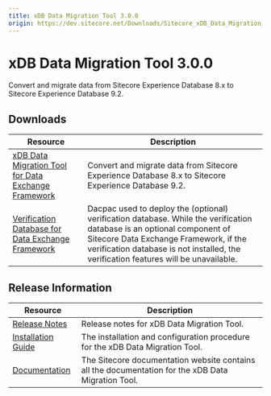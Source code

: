```yaml
---
title: xDB Data Migration Tool 3.0.0
origin: https://dev.sitecore.net/Downloads/Sitecore_xDB_Data_Migration_Tool/3x/xDB_Data_Migration_Tool_300
---
```


# xDB Data Migration Tool 3.0.0

Convert and migrate data from Sitecore Experience Database 8.x to Sitecore Experience Database 9.2.

## Downloads

 | Resource | Description |
 | --- | --- |
 | [xDB Data Migration Tool for Data Exchange Framework](https://sitecoredev.azureedge.net/~/media/66F5706AF0904F8F912CB79975084700.ashx?date=20190902T123453) | Convert and migrate data from Sitecore Experience Database 8.x to Sitecore Experience Database 9.2. |
 | [Verification Database for Data Exchange Framework](https://sitecoredev.azureedge.net/~/media/0D0862333B6242399F8814DD169619A3.ashx?date=20190902T123512) | Dacpac used to deploy the (optional) verification database. While the verification database is an optional component of Sitecore Data Exchange Framework, if the verification database is not installed, the verification features will be unavailable. |

## Release Information

 | Resource | Description |
 | --- | --- |
 | [Release Notes](/downloads/Sitecore%20xDB%20Data%20Migration%20Tool/3x/xDB%20Data%20Migration%20Tool%20300/Release%20Notes) | Release notes for xDB Data Migration Tool. |
 | [Installation Guide](https://sitecoredev.azureedge.net/~/media/6BE46A0B53B446E898B8239C21DB4880.ashx?date=20191101T135307) | The installation and configuration procedure for the xDB Data Migration Tool. |
 | [Documentation](https://doc.sitecore.com/developers/dmt/30/xdb-data-migration-tool/en/xdb-data-migration-tool.html) | The Sitecore documentation website contains all the documentation for the xDB Data Migration Tool. |
